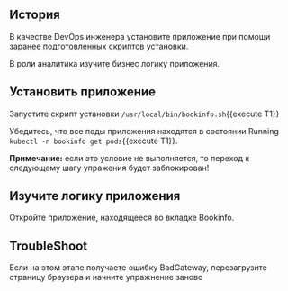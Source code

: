 ## История

В качестве DevOps инженера установите приложение при помощи заранее подготовленных скриптов установки.

В роли аналитика изучите бизнес логику приложения.

## Установить приложение

Запустите скрипт установки `/usr/local/bin/bookinfo.sh`{{execute T1}}

Убедитесь, что все поды приложения находятся в состоянии Running `kubectl -n bookinfo get pods`{{execute T1}}.

**Примечание:** если это условие не выполняется, то переход к следующему шагу упражения будет заблокирован!

## Изучите логику приложения

Откройте приложение, находящееся во вкладке Bookinfo.

## TroubleShoot

Если на этом этапе получаете ошибку BadGateway, перезагрузите страницу браузера и начните упражнение заново
